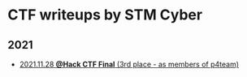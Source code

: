 # CTF writeups by STM Cyber

## 2021
* [2021.11.28 **@Hack CTF Final** (3rd place - as members of p4team)](2021-11-28-athack-final)
